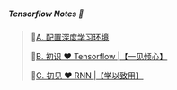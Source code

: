 ##### Tensorflow Notes 📘
> 🔗[A. 配置深度学习环境](https://blog.csdn.net/weixin_43982238/article/details/91636629)
> 
> 🔗[B. 初识 ❤ Tensorflow |【一见倾心】](https://blog.csdn.net/weixin_43982238/article/details/92686173)
>
> 🔗[C. 初见 ❤ RNN |【学以致用】](https://blog.csdn.net/weixin_43982238/article/details/94646802)
